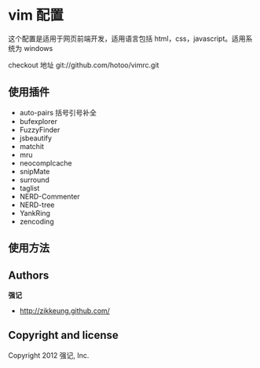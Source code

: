 vim 配置
=================

这个配置是适用于网页前端开发，适用语言包括 html，css，javascript。适用系统为 windows

checkout  地址 git://github.com/hotoo/vimrc.git


使用插件
----------

* auto-pairs  括号引号补全
* bufexplorer
* FuzzyFinder 
* jsbeautify
* matchit
* mru
* neocomplcache
* snipMate
* surround
* taglist
* NERD-Commenter
* NERD-tree
* YankRing
* zencoding


使用方法
-----------






Authors
-------

**强记**

+ http://zikkeung.github.com/

Copyright and license
---------------------

Copyright 2012 强记, Inc.

